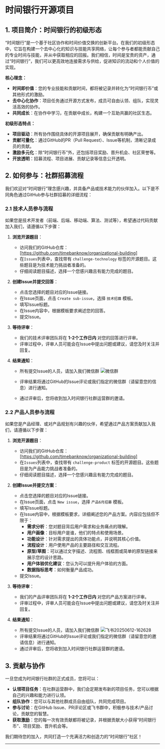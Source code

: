 # 时间银行开源项目

## 1. 项目简介：时间银行的初级形态

“时间银行”是一个基于社区协作和时间价值交换的创新平台。在我们的初级形态中，它旨在构建一个去中心化的知识与技能共享网络，让每个参与者都能贡献自己的专业时间与技能，并从中获取相应的回报。我们相信，时间是宝贵的资产，通过“时间银行”，我们可以更高效地连接需求与供给，促进知识的流动和个人价值的实现。

**核心理念：**

-   **时间即价值**：您的专业技能和贡献时间，都将被记录并转化为“时间银行币”或其他形式的激励。
-   **去中心化协作**：项目任务通过开源方式发布，成员可自由认领、组队，实现灵活高效的协作。
-   **共同成长**：在协作中学习，在贡献中成长，构建一个互助共赢的社区生态。

**初级形态特点：**

-   **项目驱动**：所有协作围绕具体的开源项目展开，确保贡献有明确产出。
-   **贡献可量化**：通过GitHub的PR（Pull Request）、Issue等机制，清晰记录成员的贡献。
-   **激励多元化**：除“时间银行币”外，还包括项目奖励、晋升机会、社区荣誉等。
-   **开放透明**：招募流程、项目进展、贡献记录等信息公开透明。

## 2. 如何参与：社群招募流程
我们欢迎对“时间银行”理念感兴趣，并具备产品或技术能力的伙伴加入。以下是不同角色通过GitHub参与社群招募的详细流程：

### 2.1 技术人员参与流程

如果您是技术开发者（前端、后端、移动端、算法、测试等），希望通过代码贡献加入我们，请遵循以下步骤：

1.  **浏览开源题目**：
    -   访问我们的GitHub仓库：[https://github.com/timebanknow/organizational-building]
    -   在`Issues`列表中，查找带有 `challenge-technology` 标签的开源题目。这些题目是为技术能力挑战者准备的。
    -   仔细阅读题目描述，选择一个您感兴趣且有能力完成的题目。

2.  **创建Issue并提交回答**：
    -   点击您选择的题目对应的Issue链接。
    -   在Issue页面，点击 `Create sub-issue`，选择 `技术招募` 模板。
    -   填写Issue标题。
    -   在Issue内容中，根据模板要求阐述您的回答。
    -   提交Issue。

3.  **等待评审**：
    -   我们的技术评审团队将在 **1-2个工作日内** 对您的回答进行评审。
    -   评审过程中，评审人员可能会在Issue中提出问题或建议，请您及时关注并回复。

4.  **结果通知**：
    -   所有提交Issue的人员，请加入我们微信群
        ![微信群](https://github.com/user-attchments/assets/0bfcd5bf-6c69-4ee7-9d00-f6b546e8855a)

    -   评审结果将通过GitHub的Issue评论或我们指定的微信群（请留意您的信息）进行通知。
    -   通过评审后，您将收到加入时间银行社群运营群的邀请。

### 2.2 产品人员参与流程

如果您是产品经理、或对产品规划有兴趣的伙伴，希望通过产品方案贡献加入我们，请遵循以下步骤：

1.  **浏览开源题目**：
    -   访问我们的GitHub仓库：[https://github.com/timebanknow/organizational-building]
    -   在`Issues`列表中，查找带有 `challenge-product` 标签的开源题目。这些题目是为产品能力挑战者准备的。
    -   仔细阅读题目描述，选择一个您感兴趣且有能力完成的题目。

2.  **创建Issue并提交方案**：
    -   点击您选择的题目对应的Issue链接。
    -   在Issue页面，点击 `New issue`，选择 `产品6月招募` 模板。
    -   填写Issue标题。
    -   在Issue内容中，根据模板要求，详细阐述您的产品方案。内容应包括但不限于：
        -   **需求分析**：您对题目背后用户需求和业务痛点的理解。
        -   **用户画像**：目标用户是谁，他们的特点和使用场景。
        -   **功能设计**：针对需求提出的具体功能点，并说明其核心价值。
        -   **流程设计**：用户使用产品的主要路径和交互流程。
        -   **原型/草图**：可以通过文字描述、流程图、线框图或简单的原型链接来展示您的设计思路。
        -   **用户体验优化建议**：您认为可以提升用户体验的方面。
        -   **数据指标思考**：如何衡量产品成功。
    -   提交Issue。

3.  **等待评审**：
    -   我们的产品评审团队将在 **1-2个工作日内** 对您的产品方案进行评审。
    -   评审过程中，评审人员可能会在Issue中提出问题或建议，请您及时关注并回复。

4.  **结果通知**：
    -   所有提交Issue的人员，请加入我们微信群
        ![飞书20250612-162628](https://github.com/user-attachments/assets/824cc8dd-66ad-42ec-a624-2c38ac3d2a36)
    -   评审结果将通过GitHub的Issue评论或我们指定的微信群（请留意您的邀请信息）进行通知。
    -   通过评审后，您将收到加入时间银行社群运营群的邀请。

## 3. 贡献与协作

一旦您成为时间银行社群的正式成员，您将可以：

-   **认领项目任务**：在社群运营群中，我们会定期发布新的项目任务，您可以根据自己的兴趣和能力进行认领。
-   **组队协作**：您可以与其他社群成员自由组队，共同完成项目。
-   **参与讨论**：在GitHub Issue、PR评论区或飞书群中，积极参与技术/产品讨论，贡献您的智慧。
-   **获取激励**：您的每一次有效贡献都将被记录，并根据贡献大小获得“时间银行币”、项目奖励、晋升机会等。

我们期待您的加入，共同打造一个充满活力和创造力的“时间银行”社区！

---

